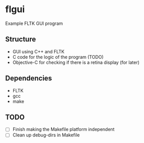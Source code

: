 # flgui
Example FLTK GUI program

## Structure
- GUI using C++ and FLTK
- C code for the logic of the program (TODO)
- Objective-C for checking if there is a retina display (for later)

## Dependencies
- FLTK
- gcc
- make

## TODO
- [ ] Finish making the Makefile platform independent
- [ ] Clean up debug-dirs in Makefile